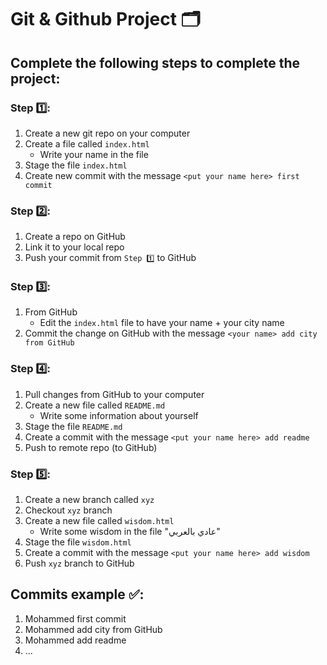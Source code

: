 # Git & Github Project 🗂


## Complete the following steps to complete the project: 

### Step 1️⃣:
1. Create a new git repo on your computer
2. Create a file called `index.html`
    -  Write your name in the file
3. Stage the file `index.html`
4. Create new commit with the message `<put your name here> first commit`

### Step 2️⃣:
1. Create a repo on GitHub
2. Link it to your local repo
3. Push your commit from `Step 1️⃣` to GitHub

### Step 3️⃣:
1. From GitHub
    - Edit the `index.html` file to have your name + your city name
2. Commit the change on GitHub with the message `<your name> add city from GitHub`

### Step 4️⃣:
1. Pull changes from GitHub to your computer
2. Create a new file called `README.md`
   - Write some information about yourself
3. Stage the file `README.md`
4. Create a commit with the message `<put your name here> add readme`
5. Push to remote repo (to GitHub)

### Step 5️⃣:
1. Create a new branch called `xyz`
2. Checkout `xyz` branch
3. Create a new file called `wisdom.html`
   -  Write some wisdom in the file "عادي بالعربي"
4. Stage the file `wisdom.html`
5. Create a commit with the message `<put your name here> add wisdom`
6. Push `xyz` branch to GitHub


## Commits example ✅:
1. Mohammed first commit
2. Mohammed add city from GitHub
3. Mohammed add readme
4. ...

